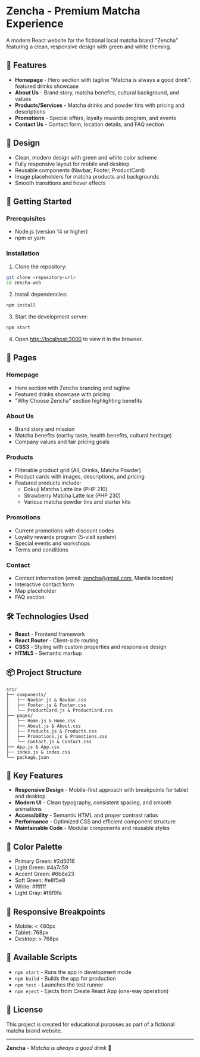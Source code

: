 # Zencha - Premium Matcha Experience

A modern React website for the fictional local matcha brand "Zencha" featuring a clean, responsive design with green and white theming.

## 🌿 Features

- **Homepage** - Hero section with tagline "Matcha is always a good drink", featured drinks showcase
- **About Us** - Brand story, matcha benefits, cultural background, and values
- **Products/Services** - Matcha drinks and powder tins with pricing and descriptions
- **Promotions** - Special offers, loyalty rewards program, and events
- **Contact Us** - Contact form, location details, and FAQ section

## 🎨 Design

- Clean, modern design with green and white color scheme
- Fully responsive layout for mobile and desktop
- Reusable components (Navbar, Footer, ProductCard)
- Image placeholders for matcha products and backgrounds
- Smooth transitions and hover effects

## 🚀 Getting Started

### Prerequisites

- Node.js (version 14 or higher)
- npm or yarn

### Installation

1. Clone the repository:
```bash
git clone <repository-url>
cd zencha-web
```

2. Install dependencies:
```bash
npm install
```

3. Start the development server:
```bash
npm start
```

4. Open [http://localhost:3000](http://localhost:3000) to view it in the browser.

## 📱 Pages

### Homepage
- Hero section with Zencha branding and tagline
- Featured drinks showcase with pricing
- "Why Choose Zencha" section highlighting benefits

### About Us
- Brand story and mission
- Matcha benefits (earthy taste, health benefits, cultural heritage)
- Company values and fair pricing goals

### Products
- Filterable product grid (All, Drinks, Matcha Powder)
- Product cards with images, descriptions, and pricing
- Featured products include:
  - Dokuji Matcha Latte Ice (PHP 210)
  - Strawberry Matcha Latte Ice (PHP 230)
  - Various matcha powder tins and starter kits

### Promotions
- Current promotions with discount codes
- Loyalty rewards program (5-visit system)
- Special events and workshops
- Terms and conditions

### Contact
- Contact information (email: zencha@gmail.com, Manila location)
- Interactive contact form
- Map placeholder
- FAQ section

## 🛠️ Technologies Used

- **React** - Frontend framework
- **React Router** - Client-side routing
- **CSS3** - Styling with custom properties and responsive design
- **HTML5** - Semantic markup

## 📦 Project Structure

```
src/
├── components/
│   ├── Navbar.js & Navbar.css
│   ├── Footer.js & Footer.css
│   └── ProductCard.js & ProductCard.css
├── pages/
│   ├── Home.js & Home.css
│   ├── About.js & About.css
│   ├── Products.js & Products.css
│   ├── Promotions.js & Promotions.css
│   └── Contact.js & Contact.css
├── App.js & App.css
├── index.js & index.css
└── package.json
```

## 🎯 Key Features

- **Responsive Design** - Mobile-first approach with breakpoints for tablet and desktop
- **Modern UI** - Clean typography, consistent spacing, and smooth animations
- **Accessibility** - Semantic HTML and proper contrast ratios
- **Performance** - Optimized CSS and efficient component structure
- **Maintainable Code** - Modular components and reusable styles

## 🌈 Color Palette

- Primary Green: #2d5016
- Light Green: #4a7c59
- Accent Green: #6b8e23
- Soft Green: #e8f5e8
- White: #ffffff
- Light Gray: #f8f9fa

## 📱 Responsive Breakpoints

- Mobile: < 480px
- Tablet: 768px
- Desktop: > 768px

## 🚀 Available Scripts

- `npm start` - Runs the app in development mode
- `npm build` - Builds the app for production
- `npm test` - Launches the test runner
- `npm eject` - Ejects from Create React App (one-way operation)

## 📄 License

This project is created for educational purposes as part of a fictional matcha brand website.

---

**Zencha** - *Matcha is always a good drink* 🍵

